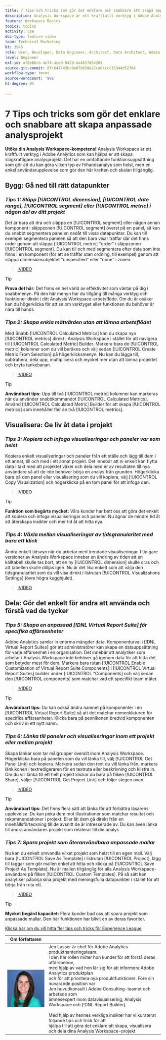 ```yaml
---
title: 7 Tips och tricks som gör det enklare och snabbare att skapa anpassade analysprojekt
description: Analysis Workspace är ett kraftfullt verktyg i Adobe Analytics som kan hjälpa er att skapa slagkraftigare analysprojekt. Det har en omfattande funktionsuppsättning som gör att du kan göra vilken typ av frihandsanalys som helst, men en enkel användarupplevelse som gör den här kraften och skalan tillgänglig.
feature: Workspace Basics
topics: topics
activity: use
doc-type: feature video
team: Technical Marketing
kt: 3945
role: User, Developer, Data Engineer, Architect, Data Architect, Admin, Leader
level: Beginner
exl-id: af0e66cb-4e74-4ce0-9429-4a461fd54263
source-git-commit: 8fc641743bc9e07b838a22ca64ccc15344d52764
workflow-type: tm+mt
source-wordcount: '991'
ht-degree: 0%

---
```


# 7 Tips och tricks som gör det enklare och snabbare att skapa anpassade analysprojekt

**Utöka din Analysis Workspace-kompetens!**
Analysis Workspace är ett kraftfullt verktyg i Adobe Analytics som kan hjälpa er att skapa slagkraftigare analysprojekt. Det har en omfattande funktionsuppsättning som gör att du kan göra vilken typ av frihandsanalys som helst, men en enkel användarupplevelse som gör den här kraften och skalan tillgänglig.

## Bygg: Gå ned till rätt datapunkter

### ***Tips 1: Släpp [!UICONTROL dimension], [!UICONTROL date range], [!UICONTROL segment] eller [!UICONTROL metric] i någon del av ditt projekt***

Det är bara att dra och släppa en [!UICONTROL segment] eller någon annan komponent i släppzonen [!UICONTROL segment] överst på en panel, så kan du snabbt segmentera panelen nedåt till vissa datapunkter. Du kan till exempel segmentera panelen så att den bara visar träffar där det finns order genom att släppa [!UICONTROL metric] &quot;order&quot; i släppzonen [!UICONTROL segment]. Du kan till och med segmentera efter data som inte finns i en komponent (för att se träffar utan ordning, till exempel) genom att släppa dimensionsobjektet &quot;unspecified&quot; eller &quot;none&quot; i zonen.

>[!VIDEO](https://video.tv.adobe.com/v/24036/?quality=12&learn=on)

>[!TIP]
>
>**Prova det här:** Det finns en hel värld av effektivitet som väntar på dig i snabbmenyn. På den här menyn har du tillgång till många verktyg och funktioner direkt i ditt Analysis Workspace-arbetsflöde. Om du är osäker kan du högerklicka för att se om verktyget eller funktionen du behöver är nära till hands

### ***Tips 2: Skapa enkla mätvärden utan att lämna arbetsflödet***

Med Snabb [!UICONTROL Calculated Metrics] kan du skapa nya [!UICONTROL metrics] direkt i Analysis Workspace i stället för att navigera till [!UICONTROL Calculated Metric] Builder. Markera bara de [!UICONTROL metric] kolumner som du vill beräkna och välj sedan [!UICONTROL Create Metric From Selection] på högerklicksmenyn. Nu kan du lägga till, subtrahera, dela upp, multiplicera och mycket mer utan att lämna projektet och bryta tankebanan.

>[!VIDEO](https://video.tv.adobe.com/v/23126/?quality=12&learn=on)

>[!TIP]
>
>**Användbart tips:** Upp till två [!UICONTROL metric] kolumner kan markeras när du använder snabbkommandot [!UICONTROL Calculated Metrics]. Använd [!UICONTROL Calculated Metric] Builder för att skapa [!UICONTROL metrics] som innehåller fler än två [!UICONTROL metrics].

## Visualisera: Ge liv åt data i projekt

### ***Tips 3: Kopiera och infoga visualiseringar och paneler var som helst***

Kopiera enkelt visualiseringar och paneler från ett ställe och lägg till dem i ett annat, till och med i ett annat projekt. Det innebär att ni enkelt kan flytta data i takt med att projektet växer och dela med er av resultaten till nya användare så att de inte behöver börja en analys från grunden. Högerklicka bara på den panel eller visualisering som du vill kopiera, välj [!UICONTROL Copy Visualization] och högerklicka på en tom panel för att infoga den.

>[!VIDEO](https://video.tv.adobe.com/v/23230/?quality=12&learn=on)

>[!TIP]
>
>**Funktion som begärts mycket:** Våra kunder har bett oss att göra det enkelt att kopiera och infoga visualiseringar och paneler. Nu ägnar de mindre tid åt att återskapa insikter och mer tid åt att hitta nya.

### ***Tips 4: Växla mellan visualiseringar av tidsgranularitet med bara ett klick***

Ändra enkelt tidsvyn när du arbetar med trendade visualiseringar. I tidigare versioner av Analysis Workspace innebar en ändring av tiden att en källtabell skulle tas bort, att en ny [!UICONTROL dimension] skulle dras och att tabellen skulle döljas igen. Nu är det lika enkelt som att välja den tidsgranularitet som du vill visa direkt i listrutan [!UICONTROL Visualizations Settings] (övre högra kugghjulet).

>[!VIDEO](https://video.tv.adobe.com/v/23548/?quality=12&learn=on)

## Dela: Gör det enkelt för andra att använda och förstå vad de tycker

### ***Tips 5: Skapa en anpassad [!DNL Virtual Report Suite] för specifika affärsenheter***

Adobe Analytics samlar in enorma mängder data. Komponenturval i [!DNL Virtual Report Suites] gör att administratörer kan skapa en datauppsättning för varje affärsenhet i en organisation. Det innebär att analytiker som arbetar i Analysis Workspace inte behöver gå igenom data för att hitta det som betyder mest för dem. Markera bara rutan [!UICONTROL Enable Customization of Virtual Report Suite Components] i [!UICONTROL Virtual Report Suites] builder under [!UICONTROL “Components] och välj sedan den [!UICONTROL components] som matchar vad ett specifikt team mäter.

>[!VIDEO](https://video.tv.adobe.com/v/3425532/?quality=12&learn=on&captions=swe)

>[!TIP]
>
>**Användbart tips:** Du kan också ändra namnet på komponenter i en [!UICONTROL Virtual Report Suite] så att det matchar nomenklaturen för specifika affärsenheter. Klicka bara på pennikonen bredvid komponenten och skriv in ett nytt namn.

### ***Tips 6: Länka till paneler och visualiseringar inom ett projekt eller mellan projekt***

Skapa länkar som tar målgrupper överallt inom Analysis Workspace. Högerklicka bara på panelen som du vill länka till, välj [!UICONTROL Get Panel Link] och kopiera. Markera sedan den text du vill länka från, markera länkikonen i textredigeraren för en textruta eller beskrivning och klistra in. Om du vill länka till ett helt projekt klickar du bara på fliken [!UICONTROL Share], väljer [!UICONTROL Get Project Link] och följer stegen ovan.

>[!VIDEO](https://video.tv.adobe.com/v/23724/?quality=12&learn=on)

>[!TIP]
>
>**Användbart tips:** Det finns flera sätt att länka för att förbättra läsarens upplevelse. Du kan peka dem mot illustrationer som matchar resultat och rekommendationer i projekt. Eller låt dem gå direkt från en innehållsförteckning till de avsnitt de är intresserade av. Du kan även länka till andra användares projekt som relaterar till din analys

### ***Tips 7: Spara projekt som återanvändbara anpassade mallar***

Nu kan du enkelt omvandla vilket projekt som helst till en egen mall. Välj bara [!UICONTROL Save As Template] i listrutan [!UICONTROL Project], lägg till taggar som gör mallen enkel att hitta och klicka på [!UICONTROL Save Project As Template]. Nu är mallen tillgänglig för alla Analysis Workspace-användare på fliken [!UICONTROL Custom Templates]. På så sätt kan analytiker påbörja sina projekt med meningsfulla datapunkter i stället för att börja från ruta ett.

>[!VIDEO](https://video.tv.adobe.com/v/3428579/?quality=12&learn=on&captions=swe)

>[!TIP]
>
>**Mycket begärd kapacitet:** Flera kunder bad oss att spara projekt som anpassade mallar. Den här funktionen har blivit en av deras favoriter.

[Klicka här om du vill hitta fler tips och tricks för Experience League](https://experienceleague.adobe.com/sv?search=tips&tag=Analysis+Workspace#recommended/solutions/analytics)

| Om författaren |            |
|------------|------------|
| ![Jen Lasser](assets/jlasser-headshot-s.jpg) | Jen Lasser är chef för Adobe Analytics produkthanteringsteam. <br> I den här rollen möter hon kunder för att förstå deras affärsbehov, <br>med hjälp av vad hon lär sig för att informera Adobe Analytics produktplan <br> och för att prioritera nya produktfunktioner. Före sin nuvarande position var <br>Jen huvudkonsult i Adobe Consulting-teamet och arbetade som <br>ämnesexpert inom datavisualisering, Analysis Workspace och [!DNL Report Builder]. <br><br>Med hjälp av hennes verkliga insikter har vi kuraterat följande tips och trick för att <br>hjälpa till att göra det enklare att skapa, visualisera och dela dina Analysis Workspace-projekt |
